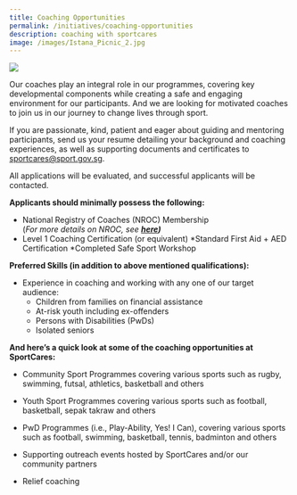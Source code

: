 ```yaml
---
title: Coaching Opportunities
permalink: /initiatives/coaching-opportunities
description: coaching with sportcares
image: /images/Istana_Picnic_2.jpg
---
```

![](/images/Istana_Picnic_2.jpg)

Our coaches play an integral role in our programmes, covering key developmental components while creating a safe and engaging environment for our participants. And we are looking for motivated coaches to join us in our journey to change lives through sport. 

If you are passionate, kind, patient and eager about guiding and mentoring participants, send us your resume detailing your background and coaching experiences, as well as supporting documents and certificates to [sportcares@sport.gov.sg](sportcares@sport.gov.sg).

All applications will be evaluated, and successful applicants will be contacted.

**Applicants should minimally possess the following:**
* National Registry of Coaches (NROC) Membership  
(*For more details on NROC, see  **[here](https://www.sportsingapore.gov.sg/Athletes-Coaches/Coaches-Corner/National-Registry-of-Coaches/How-to-be-an-NROC-Coach))***
* Level 1 Coaching Certification (or equivalent)
*Standard First Aid + AED Certification
*Completed Safe Sport Workshop

**Preferred Skills (in addition to above mentioned qualifications):** 
* Experience in coaching and working with any one of our target audience: 
	* Children from families on financial assistance
	* At-risk youth including ex-offenders 
	* Persons with Disabilities (PwDs) 
	* Isolated seniors 

**And here’s a quick look at some of the coaching opportunities at SportCares:** 
* Community Sport Programmes covering various sports such as rugby, swimming, futsal, athletics, basketball and others

* Youth Sport Programmes covering various sports such as football, basketball, sepak takraw and others

* PwD Programmes (i.e., Play-Ability, Yes! I Can), covering various sports such as football, swimming, basketball, tennis, badminton and others

* Supporting outreach events hosted by SportCares and/or our community partners

* Relief coaching
